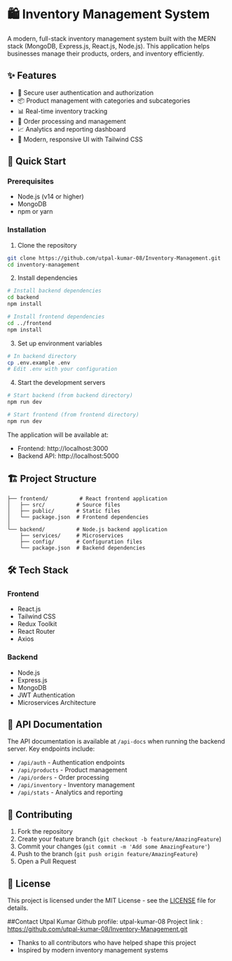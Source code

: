# 🛍️ Inventory Management System

A modern, full-stack inventory management system built with the MERN stack (MongoDB, Express.js, React.js, Node.js). This application helps businesses manage their products, orders, and inventory efficiently.

## ✨ Features

- 🔐 Secure user authentication and authorization
- 📦 Product management with categories and subcategories
- 📊 Real-time inventory tracking
- 🛒 Order processing and management
- 📈 Analytics and reporting dashboard
- 🎨 Modern, responsive UI with Tailwind CSS

## 🚀 Quick Start

### Prerequisites
- Node.js (v14 or higher)
- MongoDB
- npm or yarn

### Installation

1. Clone the repository
```bash
git clone https://github.com/utpal-kumar-08/Inventory-Management.git
cd inventory-management
```

2. Install dependencies
```bash
# Install backend dependencies
cd backend
npm install

# Install frontend dependencies
cd ../frontend
npm install
```

3. Set up environment variables
```bash
# In backend directory
cp .env.example .env
# Edit .env with your configuration
```

4. Start the development servers
```bash
# Start backend (from backend directory)
npm run dev

# Start frontend (from frontend directory)
npm run dev
```

The application will be available at:
- Frontend: http://localhost:3000
- Backend API: http://localhost:5000

## 🏗️ Project Structure

```
├── frontend/          # React frontend application
│   ├── src/          # Source files
│   ├── public/       # Static files
│   └── package.json  # Frontend dependencies
│
└── backend/          # Node.js backend application
    ├── services/     # Microservices
    ├── config/       # Configuration files
    └── package.json  # Backend dependencies
```

## 🛠️ Tech Stack

### Frontend
- React.js
- Tailwind CSS
- Redux Toolkit
- React Router
- Axios

### Backend
- Node.js
- Express.js
- MongoDB
- JWT Authentication
- Microservices Architecture

## 📝 API Documentation

The API documentation is available at `/api-docs` when running the backend server. Key endpoints include:

- `/api/auth` - Authentication endpoints
- `/api/products` - Product management
- `/api/orders` - Order processing
- `/api/inventory` - Inventory management
- `/api/stats` - Analytics and reporting

## 🤝 Contributing

1. Fork the repository
2. Create your feature branch (`git checkout -b feature/AmazingFeature`)
3. Commit your changes (`git commit -m 'Add some AmazingFeature'`)
4. Push to the branch (`git push origin feature/AmazingFeature`)
5. Open a Pull Request

## 📄 License

This project is licensed under the MIT License - see the [LICENSE](LICENSE) file for details.

##Contact
Utpal Kumar
Github profile: utpal-kumar-08
Project link : https://github.com/utpal-kumar-08/Inventory-Management.git

- Thanks to all contributors who have helped shape this project
- Inspired by modern inventory management systems 
